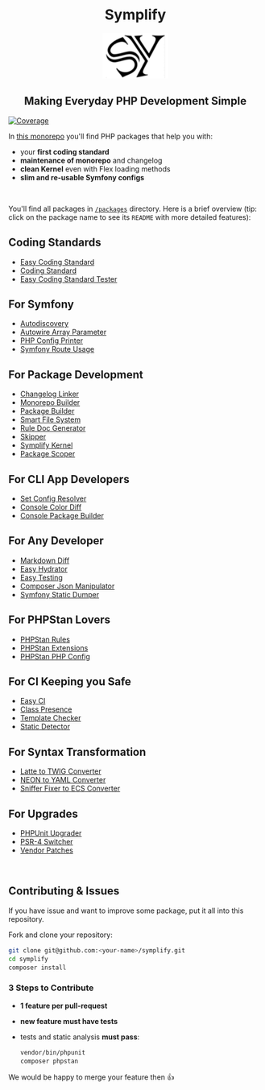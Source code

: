 <div align="center">
    <h1>Symplify</h1>
    <img src="/docs/symplify.png?v=3">
    <h2>Making Everyday PHP Development Simple</h2>
</div>

[![Coverage](https://img.shields.io/coveralls/symplify/symplify/master.svg?style=flat-square)](https://coveralls.io/github/symplify/symplify?branch=master)

In [this monorepo](https://www.tomasvotruba.com/blog/2019/10/28/all-you-always-wanted-to-know-about-monorepo-but-were-afraid-to-ask/) you'll find PHP packages that help you with:

* your **first coding standard**
* **maintenance of monorepo** and changelog
* **clean Kernel** even with Flex loading methods
* **slim and re-usable Symfony configs**

<br>

You'll find all packages in [`/packages`](/packages) directory. Here is a brief overview (tip: click on the package name to see its `README` with more detailed features):

## Coding Standards

- [Easy Coding Standard](https://github.com/symplify/easy-coding-standard)
- [Coding Standard](https://github.com/symplify/coding-standard)
- [Easy Coding Standard Tester](https://github.com/symplify/easy-coding-standard-tester)

## For Symfony

- [Autodiscovery](https://github.com/symplify/autodiscovery)
- [Autowire Array Parameter](https://github.com/symplify/autowire-array-parameter)
- [PHP Config Printer](https://github.com/symplify/php-config-printer)
- [Symfony Route Usage](https://github.com/symplify/symfony-route-usage)

## For Package Development

- [Changelog Linker](https://github.com/symplify/changelog-linker)
- [Monorepo Builder](https://github.com/symplify/monorepo-builder)
- [Package Builder](https://github.com/symplify/package-builder)
- [Smart File System](https://github.com/symplify/smart-file-system)
- [Rule Doc Generator](https://github.com/symplify/rule-doc-generator)
- [Skipper](https://github.com/symplify/skipper)
- [Symplify Kernel](https://github.com/symplify/symplify-kernel)
- [Package Scoper](https://github.com/symplify/package-scoper)

## For CLI App Developers

- [Set Config Resolver](https://github.com/symplify/set-config-resolver)
- [Console Color Diff](https://github.com/symplify/console-color-diff)
- [Console Package Builder](https://github.com/symplify/console-package-builder)

## For Any Developer

- [Markdown Diff](https://github.com/symplify/markdown-diff)
- [Easy Hydrator](https://github.com/symplify/easy-hydrator)
- [Easy Testing](https://github.com/symplify/easy-testing)
- [Composer Json Manipulator](https://github.com/symplify/composer-json-manipulator)
- [Symfony Static Dumper](https://github.com/symplify/symfony-static-dumper)

## For PHPStan Lovers

- [PHPStan Rules](https://github.com/symplify/phpstan-rules)
- [PHPStan Extensions](https://github.com/symplify/phpstan-extensions)
- [PHPStan PHP Config](https://github.com/symplify/phpstan-php-config)

## For CI Keeping you Safe

- [Easy CI](https://github.com/symplify/easy-ci)
- [Class Presence](https://github.com/symplify/class-presence)
- [Template Checker](https://github.com/symplify/template-checker)
- [Static Detector](https://github.com/symplify/static-detector)

## For Syntax Transformation

- [Latte to TWIG Converter](https://github.com/symplify/latte-to-twig-converter)
- [NEON to YAML Converter](https://github.com/symplify/neon-to-yaml-converter)
- [Sniffer Fixer to ECS Converter](https://github.com/symplify/sniffer-fixer-to-ecs-converter)

## For Upgrades

- [PHPUnit Upgrader](https://github.com/symplify/phpunit-upgrader)
- [PSR-4 Switcher](https://github.com/symplify/psr4-switcher)
- [Vendor Patches](https://github.com/symplify/vendor-patches)

<br>

## Contributing & Issues

If you have issue and want to improve some package, put it all into this repository.

Fork and clone your repository:

```bash
git clone git@github.com:<your-name>/symplify.git
cd symplify
composer install
```

### 3 Steps to Contribute

- **1 feature per pull-request**
- **new feature must have tests**
- tests and static analysis **must pass**:

    ```bash
    vendor/bin/phpunit
    composer phpstan
    ```

We would be happy to merge your feature then :+1:
